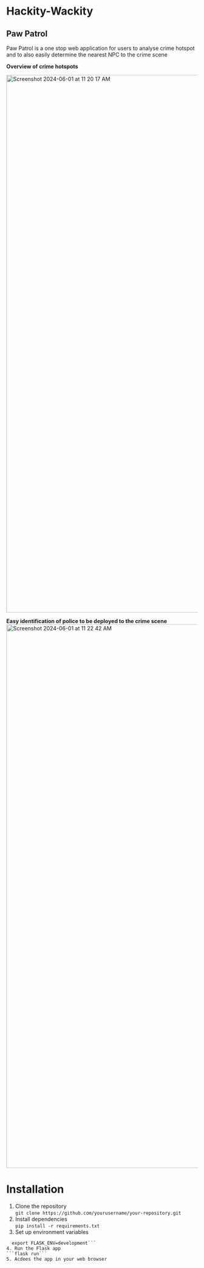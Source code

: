 # Hackity-Wackity

## Paw Patrol

Paw Patrol is a one stop web application for users to analyse crime hotspot and to also easily determine the nearest NPC to the crime scene

**Overview of crime hotspots**

<img width="1415" alt="Screenshot 2024-06-01 at 11 20 17 AM" src="https://github.com/nyiwei/Hackity-Wackity/assets/99710151/aa34686b-a33f-4851-bf8a-eab1b260a27f">

**Easy identification of police to be deployed to the crime scene**
<img width="1431" alt="Screenshot 2024-06-01 at 11 22 42 AM" src="https://github.com/nyiwei/Hackity-Wackity/assets/99710151/adae457a-c8a2-4060-8d8f-f7dad597c1f7">

# Installation

1. Clone the repository <br>
```git clone https://github.com/yourusername/your-repository.git```
2. Install dependencies <br>
```pip install -r requirements.txt```
3. Set up environment variables <br>
```export FLASK_APP=app.py
  export FLASK_ENV=development```
4. Run the Flask app
```flask run```
5. Acdees the app in your web browser
